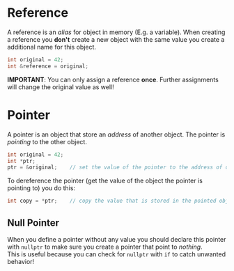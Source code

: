 # Reference

A reference is an *alias* for object in memory (E.g. a variable). When creating
a reference you **don't** create a new object with the same value you create a
additional name for this object.

```cpp
int original = 42;
int &reference = original;
```

**IMPORTANT**: You can only assign a reference **once**. Further assignments will
change the original value as well!

# Pointer

A pointer is an object that store an *address* of another object. The pointer
is *pointing* to the other object.

```cpp
int original = 42;
int *ptr;
ptr = &original;    // set the value of the pointer to the address of original
```

To dereference the pointer (get the value of the object the pointer is pointing to)
you do this:

```cpp
int copy = *ptr;    // copy the value that is stored in the pointed object
```

## Null Pointer

When you define a pointer without any value you should declare this pointer
with `nullptr` to make sure you create a pointer that point to *nothing*.\
This is useful because you can check for `nullptr` with `if` to catch
unwanted behavior!
